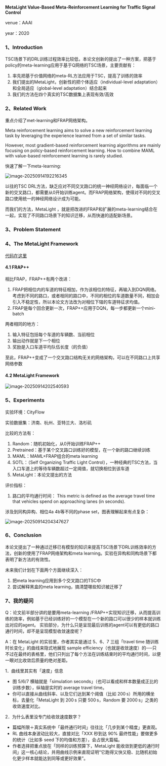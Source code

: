 **MetaLight Value-Based Meta-Reinforcement Learning for Traffic Signal Control**

venue：AAAI

year：2020

### 1、Introduction

TSC场景下的DRL训练过程效率比较低，本论文创新的提出了一种方案，把基于policy的meta-learning应用于基于Q网络的TSC场景，主要贡献有：

1. 率先把基于价值网络的meta-RL方法应用于TSC，提高了训练的效率
2. 我们提出的MetaLight，创新性的把个体适应（individual-level adaptation）和全局适应（global-level adaptation）结合起来
3. 我们的方法在四个真实的TSC数据集上表现有效/高效

### 2、Related Work

重点介绍了met-learning和FRAP网络架构。

Meta reinforcement learning aims to solve a new reinforcement learning task by leveraging the experience learned from a set of similar tasks.

However, most gradient-based reinforcement learning algorithms are mainly focusing on policy-based reinforcement learning. How to combine MAML with value-based reinforcement learning is rarely studied.

快速了解一下meta-learning:

![image-20250914192216345](img/image-20250914192216345.png)

以往的TSC DRL方法，缺乏应对不同交叉路口的统一神经网络设计，每面临一个新的交叉路口，都需要从0开始训练agent。而FRAP网络架构，使得对不同的交叉路口使用统一的神经网络设计成为可能。

而我们的方法，MetaLight ，就是把改进的FRAP和扩展的meta-learning结合在一起，实现了不同路口场景下的知识迁移，从而快速的适配新场景。

### 3、Problem Statement

### 4、The MetaLight Framework

[代码在这里](https://github.com/zxsRambo/metalight)

#### 4.1 FRAP++

相比FRAP，FRAP++有两个改进：

1. FRAP把相位内的车道的特征相加，作为该相位的特征，再输入到DQN网络。考虑到不同的路口，或者相同的路口中，不同的相位的车道数量不同，相加会引入不稳定性，所以本论文方法改为对相位下辖的车道特征求均值。
2. FRAP是每个回合更新一次，FRAP++应用于DQN，每一步都更新一个mini-batch

两者相同的地方：

1. 输入特征包括每个车道的车辆数、当前相位
2. 输出动作就是下一个相位
3. 奖励是入口车道平均队伍长度（的负值）

至此，FRAP++变成了一个交叉路口结构无关的网络架构，可以在不同路口上共享网络参数

#### 4.2 MetaLight Framework

![image-20250914202540593](img/image-20250914202540593.png)

### 5、Experiments

实验环境：CityFlow

实验数据集：济南、杭州、亚特兰大、洛杉矶

比较的方法有：

1. Random：随机初始化，从0开始训练FRAP++
2. Pretrained：基于某个交叉路口训练好的模型，在一个新的路口继续训练
3. MAML：MAML+FRAP组合的meta learning
4. SOTL：（Self Organizing Traffic Light Control），一种经典的TSC方法，当入口车道上的等待车辆数超过一定阈值，就切换相位到该车道
5. MetaLight：本论文提出的方法

评价指标：

1. 路口的平均通行时间： This metric is defined as the average travel time that vehicles spend on approaching lanes (in seconds).



涉及到同构异构、相位4a 4b等不同的phase set，图表理解起来有点复杂：

![image-20250914204347627](img/image-20250914204347627.png)

### 6、Conclusion

本论文提出了一种通过迁移已有模型的知识来提高TSC场景下DRL训练效率的方法，创新的使用了FRAP网络架构和meta learning。实验在异构和同构场景下都表明了新方法的有效性。

未来我们计划在下面两个方面继续深入：

1. 把meta learning应用到多个交叉路口的TSC中
2. 尝试解释黑盒的meta learning，搞清楚哪些知识被迁移了

### 7、我的疑问

Q：论文前半部分讲的是要用meta-learning /FRAP++实现知识迁移，从而提高训练的效率，例如基于已经训练好的一个模型在一个新的路口可以很少的样本就训练出对应的agent。 实验部分，为什么只是呈现最后训练的agent可以有更低的路口通行时间，却不是呈现模型收敛速度呢？

A：在 MetaLight 的实验里，作者其实是通过 5、6、7 三组「travel time 随训练时长变化」的曲线来隐式地展现 sample efficiency（也就是收敛速度）的──只不过在最终的表格里，他们只列出了每个方法在训练结束时的平均通行时间，以便一眼对比收敛后质量的绝对差距。

1．曲线里其实有「速度」信息

- 图 5/6/7 横轴就是「simulation seconds」（也可以看成和样本数量成正比的训练步数），纵轴是实时的 average travel time。
- 你可以直接从曲线斜率、以及它们达到某个阈值（比如 200 s）所用的横坐标，去量化「MetaLight 到 200 s 只要 500 s，Random 要 2000 s」之类的收敛速度对比。

2．为什么表里没专门给收敛速度数字？

- 篇幅所限＋真实系统中「最终通行时间」往往比「几步到某个精度」更直观。
- RL 曲线本身波动比较大，直接对比「XXX 秒到达 90% 最终性能」要做更多的统计（比如多 seed 下的均值和方差），会占很大篇幅。
- 作者选择把重点放在「同样的训练预算下，MetaLight 能收敛到更低的通行时间」这一核心结论，并用曲线示例来直观证明“它跑得又快又稳、比随机初始化更少样本就能达到同等或更好效果”。